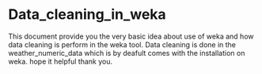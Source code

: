 # Data_cleaning_in_weka

This document provide you the very basic idea about use of weka and how data cleaning is perform in the weka tool.
Data cleaning is done in the weather_numeric_data which is by deafult comes with the installation on weka.
hope it helpful
thank you.
